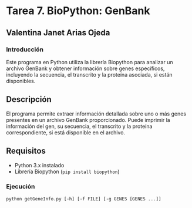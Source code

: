 # Tarea 7. BioPython: GenBank
## Valentina Janet Arias Ojeda
###  Introducción


Este programa en Python utiliza la librería Biopython para analizar un archivo GenBank y obtener información sobre genes específicos, incluyendo la secuencia, el transcrito y la proteína asociada, si están disponibles.

## Descripción

El programa permite extraer información detallada sobre uno o más genes presentes en un archivo GenBank proporcionado. Puede imprimir la información del gen, su secuencia, el transcrito y la proteína correspondiente, si está disponible en el archivo.

## Requisitos

- Python 3.x instalado
- Librería Biopython (`pip install biopython`)

### Ejecución

```
python getGeneInfo.py [-h] [-f FILE] [-g GENES [GENES ...]]
```